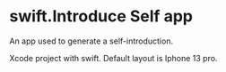 # swift.Introduce Self app

An app used to generate a self-introduction.

Xcode project with swift.
Default layout is Iphone 13 pro.

